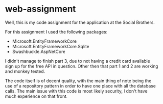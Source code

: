 # web-assignment

Well, this is my code assignment for the application at the Social Brothers.

For this assignment I used the following packages:

  - Microsoft.EntityFrameworkCore
  - Microsoft.EntityFrameworkCore.Sqlite
  - Swashbuckle.AspNetCore

I didn't manage to finish part 3, due to not having a credit card avaliable sign up 
for the free API in question. Other then that part 1 and 2 are working and monkey
tested.

The code itself is of decent quality, with the main thing of note being the use of a
repository pattern in order to have one place with all the database calls. The main
issue with this code is most likely security, I don't have much experience on that
front. 
